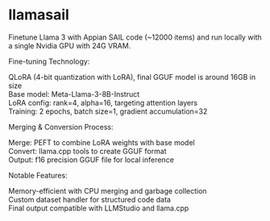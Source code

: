 # llamasail
Finetune Llama 3 with Appian SAIL code (~12000 items) and run locally with a single Nvidia GPU with 24G VRAM.

Fine-tuning Technology:

QLoRA (4-bit quantization with LoRA), final GGUF model is around 16GB in size<br>
Base model: Meta-Llama-3-8B-Instruct<br>
LoRA config: rank=4, alpha=16, targeting attention layers<br>
Training: 2 epochs, batch size=1, gradient accumulation=32<br>

Merging & Conversion Process:

Merge: PEFT to combine LoRA weights with base model<br>
Convert: llama.cpp tools to create GGUF format<br>
Output: f16 precision GGUF file for local inference<br>

Notable Features:

Memory-efficient with CPU merging and garbage collection<br>
Custom dataset handler for structured code data<br>
Final output compatible with LLMStudio and llama.cpp<br>
